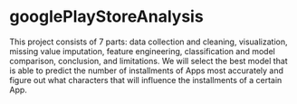 # googlePlayStoreAnalysis
This project consists of 7 parts: data collection and cleaning, visualization, missing value imputation, feature engineering, classification and model comparison, conclusion, and limitations.  We will select the best model that is able to predict the number of installments of Apps most accurately and figure out what characters that will influence the installments of a certain App. 
